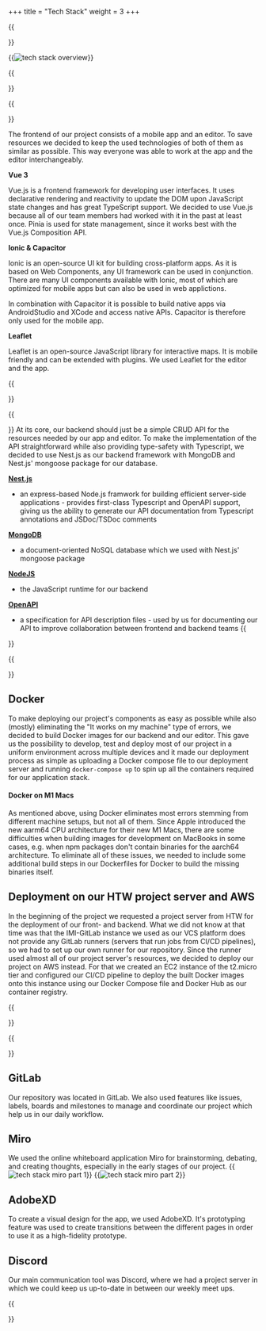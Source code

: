 +++
title = "Tech Stack"
weight = 3
+++

{{<section title="Tech Stack">}}

{{<image src="techstack.png" alt="tech stack overview" caption="Overview Tech stack">}}

{{</section>}}


{{<section title="Frontend">}}

The frontend of our project consists of a mobile app and an editor. To save resources we decided to keep the used technologies of both of them as similar as possible. This way everyone was able to work at the app and the editor interchangeably.

**Vue 3**

Vue.js is a frontend framework for developing user interfaces. It uses declarative rendering and reactivity to update the DOM upon JavaScript state changes and has great TypeScript support. We decided to use Vue.js because all of our team members had worked with it in the past at least once. Pinia is used for state management, since it works best with the Vue.js Composition API.

**Ionic & Capacitor**

Ionic is an open-source UI kit for building cross-platform apps. As it is based on Web Components, any UI framework can be used in conjunction. There are many UI components available with Ionic, most of which are optimized for mobile apps but can also be used in web applictions.

In combination with Capacitor it is possible to build native apps via AndroidStudio and XCode and access native APIs. Capacitor is therefore only used for the mobile app.

**Leaflet**

Leaflet is an open-source JavaScript library for interactive maps. It is mobile friendly and can be extended with plugins. We used Leaflet for the editor and the app.

{{</section>}}

{{<section title="Backend">}}
At its core, our backend should just be a simple CRUD API for the resources needed by our app and editor. To make the implementation of the API straightforward while also providing type-safety with Typescript, we decided to use Nest.js as our backend framework with MongoDB and Nest.js' mongoose package for our database.

**[Nest.js](https://nestjs.com)**
* an express-based Node.js framwork for building efficient server-side applications - provides first-class Typescript and OpenAPI support, giving us the ability to generate our API documentation from Typescript annotations and JSDoc/TSDoc comments

**[MongoDB](https://www.mongodb.com/)**
* a document-oriented NoSQL database which we used with Nest.js' mongoose package

**[NodeJS](https://nodejs.org/)**
* the JavaScript runtime for our backend

**[OpenAPI](https://spec.openapis.org/oas/v3.1.0.html)**
* a specification for API description files - used by us for documenting our API to improve collaboration between frontend and backend teams
{{</section>}}

{{<section title="CI/CD">}}
## Docker
To make deploying our project's components as easy as possible while also (mostly) eliminating the "It works on my machine" type of errors, we decided to build Docker images for our backend and our editor. This gave us the possibility to develop, test and deploy most of our project in a uniform environment across multiple devices and it made our deployment process as simple as uploading a Docker compose file to our deployment server and running `docker-compose up` to spin up all the containers required for our application stack.

#### Docker on M1 Macs
As mentioned above, using Docker eliminates most errors stemming from different machine setups, but not all of them. Since Apple introduced the new aarm64 CPU architecture for their new M1 Macs, there are some difficulties when building images for development on MacBooks in some cases, e.g. when npm packages don't contain binaries for the aarch64 architecture. To eliminate all of these issues, we needed to include some additional build steps in our Dockerfiles for Docker to build the missing binaries itself.

## Deployment on our HTW project server and AWS
In the beginning of the project we requested a project server from HTW for the deployment of our front- and backend. What we did not know at that time was that the IMI-GitLab instance we used as our VCS platform does not provide any GitLab runners (servers that run jobs from CI/CD pipelines), so we had to set up our own runner for our repository. Since the runner used almost all of our project server's resources, we decided to deploy our project on AWS instead. For that we created an EC2 instance of the t2.micro tier and configured our CI/CD pipeline to deploy the built Docker images onto this instance using our Docker Compose file and Docker Hub as our container registry.


{{</section>}}

{{<section title="Tools">}}
## GitLab
Our repository was located in GitLab. We also used features like issues, labels, boards and milestones to manage and coordinate our project which help us in our daily workflow.

## Miro
We used the online whiteboard application Miro for brainstorming, debating, and creating thoughts, especially in the early stages of our project.
{{<image src="miro_example_research.png" alt="tech stack miro part 1" caption="Miro Research">}}
{{<image src="miro_example_prototypes.png" alt="tech stack miro part 2" caption="Miro Prototypes">}}

## AdobeXD
To create a visual design for the app, we used AdobeXD. It's prototyping feature was used to create transitions between the different pages in order to use it as a high-fidelity prototype.

## Discord
Our main communication tool was Discord, where we had a project server in which we could keep us up-to-date in between our weekly meet ups.

{{</section>}}



